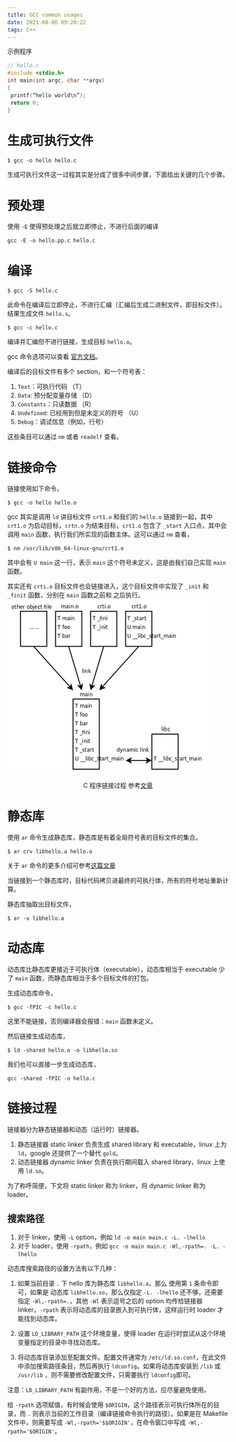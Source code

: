 ```yaml
---
title: GCC common usages
date: 2021-08-06 09:20:22
tags: C++
---
```


示例程序
```c
// hello.c
#include <stdio.h>
int main(int argc, char **argv)
{
 printf(“hello world\n”);
 return 0;
}
```
# 生成可执行文件
```shell
$ gcc -o hello hello.c
```
生成可执行文件这一过程其实是分成了很多中间步骤，下面给出关键的几个步骤。

# 预处理
使用 `-E` 使得预处理之后就立即停止，不进行后面的编译
```shell
gcc -E -o hello.pp.c hello.c
```

# 编译

```shell
$ gcc -S hello.c
```
此命令在编译后立即停止，不进行汇编（汇编后生成二进制文件，即目标文件）。结果生成文件 `hello.s`。

```shell
$ gcc -c hello.c
```
编译并汇编但不进行链接，生成目标 `hello.o`。


gcc 命令选项可以查看 [官方文档](https://gcc.gnu.org/onlinedocs/gcc/Option-Summary.html)。

编译后的目标文件有多个 section，和一个符号表：
1. `Text`：可执行代码 （T）
2. `Data`: 预分配变量存储 （D）
3. `Constants`：只读数据    （R）
4. `Undefined`: 已经用到但是未定义的符号 （U）
5. `Debug`：调试信息（例如，行号）

这些条目可以通过 `nm` 或者 `readelf` 查看。

# 链接命令
链接使用如下命令，
```shell
$ gcc -o hello hello.o
```
gcc 其实是调用 `ld` 讲目标文件 `crt1.o` 和我们的 `hello.o` 链接到一起，其中 `crt1.o` 为启动目标，`crtn.o` 为结束目标，`crt1.o` 包含了 `_start` 入口点，其中会调用 `main` 函数，执行我们所实现的函数主体。这可以通过 `nm` 查看，
```shell
$ nm /usr/lib/x86_64-linux-gnu/crt1.o
```
其中会有 `U main` 这一行，表示 `main` 这个符号未定义，这是由我们自己实现 `main` 函数。

其实还有 `crti.o` 目标文件也会链接进入，这个目标文件中实现了 `_init` 和 `_finit` 函数，分别在 `main` 函数之前和 之后执行。
![](/images/cpp/C_linking_process.png)<center>C 程序链接过程 参考[文章](https://akaedu.github.io/book/ch19s02.html)</center>

# 静态库
使用 `ar` 命令生成静态库，静态库是有着全局符号表的目标文件的集合。
```shell
$ ar crv libhello.a hello.o
```
关于 `ar` 命令的更多介绍可参考[这篇文章](https://linux.die.net/man/1/ar)

当链接到一个静态库时，目标代码拷贝进最终的可执行体，所有的符号地址重新计算。

静态库抽取出目标文件，
```shell
$ ar -x libhello.a
```

# 动态库

动态库比静态库更接近于可执行体（executable），动态库相当于 executable 少了 `main` 函数，而静态库相当于多个目标文件的打包。

生成动态库命令，
```shell
$ gcc -fPIC -c hello.c
```
这里不能链接，否则编译器会报错：`main` 函数未定义。

然后链接生成动态库，
```shell
$ ld -shared hello.o -o libhello.so
```
我们也可以直接一步生成动态库，
```shell
gcc -shared -fPIC -o hello.c
```

# 链接过程
链接器分为静态链接器和动态（运行时）链接器。
1. 静态链接器 static linker 负责生成 shared library 和 executable，linux 上为 `ld`，google 还提供了一个替代 `gold`。
2. 动态链接器 dynamic linker 负责在执行期间载入 shared library，linux 上使用 `ld.so`。

为了称呼简便，下文将 static linker 称为 linker，将 dynamic linker 称为 loader。

## 搜索路径
1. 对于 linker，使用 `-L` option，例如 `ld -o main main.c -L. -lhello`
2. 对于 loader，使用 `-rpath`，例如 `gcc -o main main.c -Wl,-rpath=. -L. -lhello`

动态库搜索路径的设置方法有以下几种：

1. 如果当前目录 `.` 下 hello 库为静态库 `libhello.a`，那么 使用第 `1` 条命令即可，如果是 动态库 `libhello.so`，那么仅指定 `-L. -lhello` 还不够，还需要指定 `-Wl,-rpath=.`，其他 `-Wl` 表示逗号之后的 option 均传给链接器 linker，`-rpath` 表示将动态库的目录嵌入到可执行体，这样运行时 loader 才能找到动态库。

2. 设置 `LD_LIBRARY_PATH` 这个环境变量，使得 loader 在运行时尝试从这个环境变量指定的目录中寻找动态库。

3. 将动态库目录添加至配置文件。配置文件通常为 `/etc/ld.so.conf`，在此文件中添加搜索路径条目，然后再执行 `ldconfig`。如果将动态库安装到 `/lib` 或 `/usr/lib` ，则不需要修改配置文件，只需要执行 `ldconfig`即可。

注意：`LD_LIBRARY_PATH` 有副作用，不是一个好的方法，应尽量避免使用。

给 `-rpath` 选项赋值，有时候会使用 `$ORIGIN`，这个路径表示可执行体所在的目录，而 `.` 则表示当前的工作目录（编译链接命令执行的路径）。如果是在 Makefile 文件中，则需要写成 `-Wl,-rpath='$$ORIGIN'`，在命令窗口中写成 `-Wl,-rpath='$ORIGIN'`。